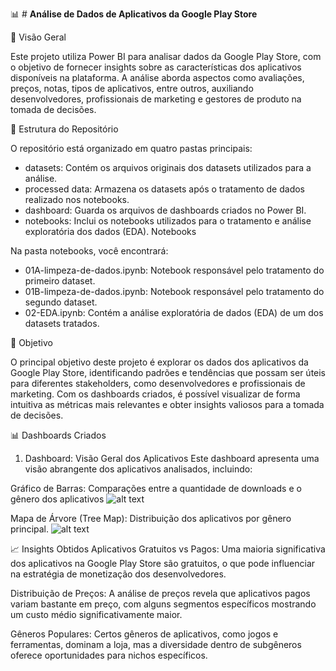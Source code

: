 📊 # **Análise de Dados de Aplicativos da Google Play Store**

📑 Visão Geral

Este projeto utiliza Power BI para analisar dados da Google Play Store, com o objetivo de fornecer insights sobre as características dos aplicativos disponíveis na plataforma. A análise aborda aspectos como avaliações, preços, notas, tipos de aplicativos, entre outros, auxiliando desenvolvedores, profissionais de marketing e gestores de produto na tomada de decisões.

📂 Estrutura do Repositório

O repositório está organizado em quatro pastas principais:

* datasets: Contém os arquivos originais dos datasets utilizados para a análise.
* processed data: Armazena os datasets após o tratamento de dados realizado nos notebooks.
* dashboard: Guarda os arquivos de dashboards criados no Power BI.
* notebooks: Inclui os notebooks utilizados para o tratamento e análise exploratória dos dados (EDA).
Notebooks

Na pasta notebooks, você encontrará:

* 01A-limpeza-de-dados.ipynb: Notebook responsável pelo tratamento do primeiro dataset.
* 01B-limpeza-de-dados.ipynb: Notebook responsável pelo tratamento do segundo dataset.
* 02-EDA.ipynb: Contém a análise exploratória de dados (EDA) de um dos datasets tratados.

🚀 Objetivo

O principal objetivo deste projeto é explorar os dados dos aplicativos da Google Play Store, identificando padrões e tendências que possam ser úteis para diferentes stakeholders, como desenvolvedores e profissionais de marketing. Com os dashboards criados, é possível visualizar de forma intuitiva as métricas mais relevantes e obter insights valiosos para a tomada de decisões.

📊 Dashboards Criados
1. Dashboard: Visão Geral dos Aplicativos
Este dashboard apresenta uma visão abrangente dos aplicativos analisados, incluindo:

Gráfico de Barras: Comparações entre a quantidade de downloads e o gênero dos aplicativos
![alt text](/Google%20play%20store%20apps/Image/image-1.png)

Mapa de Árvore (Tree Map): Distribuição dos aplicativos por gênero principal.
![alt text](/Google%20play%20store%20apps/Image/image-2.png)

📈 Insights Obtidos
Aplicativos Gratuitos vs Pagos: Uma maioria significativa dos aplicativos na Google Play Store são gratuitos, o que pode influenciar na estratégia de monetização dos desenvolvedores.

Distribuição de Preços: A análise de preços revela que aplicativos pagos variam bastante em preço, com alguns segmentos específicos mostrando um custo médio significativamente maior.

Gêneros Populares: Certos gêneros de aplicativos, como jogos e ferramentas, dominam a loja, mas a diversidade dentro de subgêneros oferece oportunidades para nichos específicos.